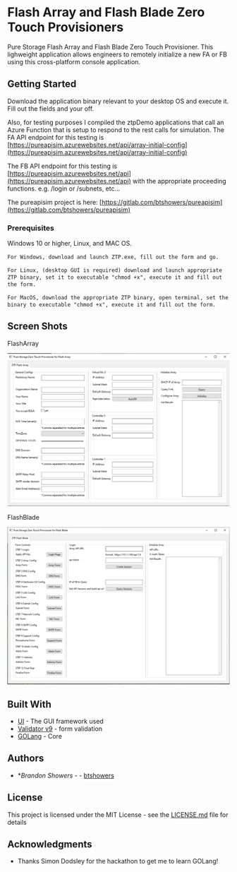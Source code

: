 # Flash Array and Flash Blade Zero Touch Provisioners

Pure Storage Flash Array and Flash Blade Zero Touch Provisioner. This lighweight application allows engineers to remotely initialize a new FA or FB using this cross-platform console application.

## Getting Started

Download the application binary relevant to your desktop OS and execute it.  Fill out the fields and your off.

Also, for testing purposes I compiled the ztpDemo applications that call an Azure Function that is setup to respond to the rest calls for simulation.
The FA API endpoint for this testing is [https://pureapisim.azurewebsites.net/api/array-initial-config](https://pureapisim.azurewebsites.net/api/array-initial-config)

The FB API endpoint for this testing is [https://pureapisim.azurewebsites.net/api](https://pureapisim.azurewebsites.net/api) with the appropriate proceeding functions.  e.g. /login or /subnets, etc...  

The pureapisim project is here:  [https://gitlab.com/btshowers/pureapisim](https://gitlab.com/btshowers/pureapisim)

### Prerequisites

Windows 10 or higher, Linux, and MAC OS.

```
For Windows, download and launch ZTP.exe, fill out the form and go.
```

```
For Linux, (desktop GUI is required) download and launch appropriate ZTP binary, set it to executable "chmod +x", execute it and fill out the form.
```

```
For MacOS, download the appropriate ZTP binary, open terminal, set the binary to executable "chmod +x", execute it and fill out the form.
```

## Screen Shots

FlashArray

![alt text](assets/FA.PNG)

FlashBlade

![alt text1](assets/FB.PNG)

## Built With

* [UI](https://github.com/andlabs/ui/) - The GUI framework used
* [Validator v9](https://gopkg.in/go-playground/validator.v9) - form validation
* [GOLang](https://golang.org/) - Core



## Authors

* **Brandon Showers* - - [btshowers](https://gitlab.com/btshowers)


## License

This project is licensed under the MIT License - see the [LICENSE.md](LICENSE.md) file for details

## Acknowledgments

* Thanks Simon Dodsley for the hackathon to get me to learn GOLang!

